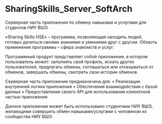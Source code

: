 # SharingSkills_Server_SoftArch
Серверная часть приложения по обмену навыками и услугами для студентов НИУ ВШЭ.

«Sharing Skills HSE» – программа, позволяющая находить людей, готовых делиться своими знаниями и умениями друг с другом. Область применения программы – сфера знакомств и услуг.

Программный продукт представляет собой приложение, в котором пользователь может: заполнять свой профиль, искать других пользователей, предлагать обмены, соглашаться или отказываться от обменов, завершать обмены, смотреть свои истории обменов.

Серверная часть приложения предназначена для: 
•	Реализации внутренней логики приложения 
•	Обеспечения взаимодействия с базой данных 
•	Предоставления своего API для использования клиентской частью приложения 

Данное приложение может быть использовано студентами НИУ ВШЭ, желающими совершить обмен навыками/услугами с человеком из сообщества НИУ ВШЭ.

